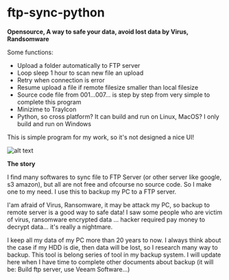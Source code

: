 # ftp-sync-python

**Opensource, A way to safe your data, avoid lost data by Virus, Randsomware** 

Some functions:
- Upload a folder automatically to FTP server
- Loop sleep 1 hour to scan new file an upload
- Retry when connection is error
- Resume upload a file if remote filesize smaller than local filesize
- Source code file from 001...007... is step by step from very simple to complete this program
- Minizime to TrayIcon
- Python, so cross platform? It can build and run on Linux, MacOS? I only build and run on Windows

This is simple program for my work, so it's not designed a nice UI!

![alt text](https://cdn-glx-2.galaxycloud.vn/tool/media/static.lib?sid=100&db68=1&type=mg&id=me589132&media=image)


**The story**

I find many softwares to sync file to FTP Server (or other server like google, s3 amazon), but all are not free and ofcourse no source code. 
So I make one to my need. I use this to backup my PC to a FTP server. 

I'am afraid of Virus, Ransomware, it may be attack my PC, so backup to remote server is a good way to safe data!
I saw some people who are victim of virus, ransomware encrypted data ... hacker required pay money to decrypt data... it's really a nightmare.

I keep all my data of my PC more than 20 years to now. I always think about the case if my HDD is die, then data will be lost, so I research many way to backup. This tool is belong series of tool in my backup system. I will update here when I have time to complete other documents about backup (it will be: Build ftp server, use Veeam Software...)
